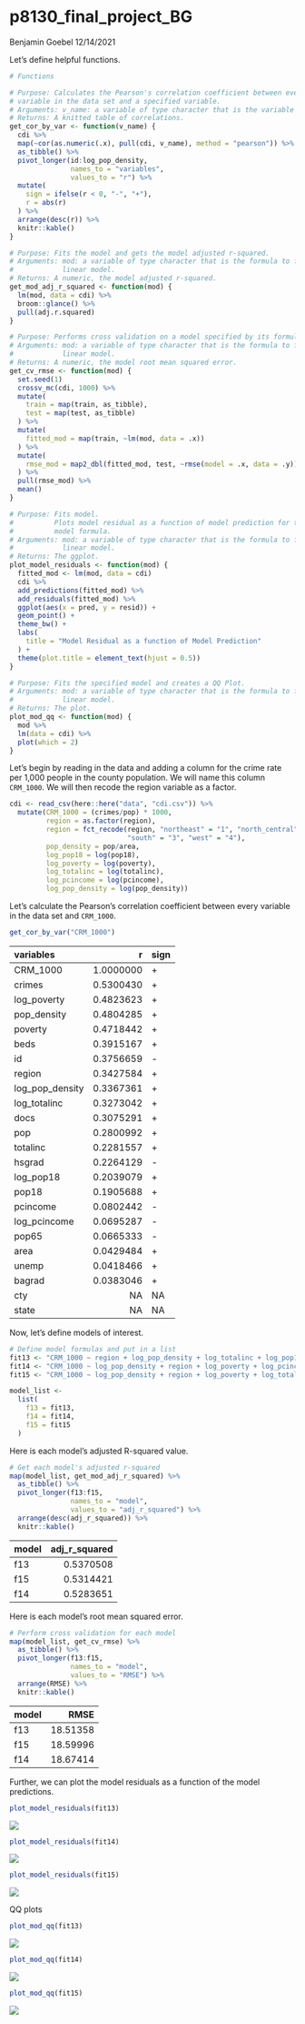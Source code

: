 p8130\_final\_project\_BG
================
Benjamin Goebel
12/14/2021

Let’s define helpful functions.

``` r
# Functions

# Purpose: Calculates the Pearson's correlation coefficient between every
# variable in the data set and a specified variable.
# Arguments: v_name: a variable of type character that is the variable name
# Returns: A knitted table of correlations.
get_cor_by_var <- function(v_name) {
  cdi %>%
  map(~cor(as.numeric(.x), pull(cdi, v_name), method = "pearson")) %>%
  as_tibble() %>%
  pivot_longer(id:log_pop_density,
               names_to = "variables",
               values_to = "r") %>%
  mutate(
    sign = ifelse(r < 0, "-", "+"),
    r = abs(r)
  ) %>%
  arrange(desc(r)) %>%
  knitr::kable()
}

# Purpose: Fits the model and gets the model adjusted r-squared.
# Arguments: mod: a variable of type character that is the formula to fit a 
#            linear model.
# Returns: A numeric, the model adjusted r-squared.
get_mod_adj_r_squared <- function(mod) {
  lm(mod, data = cdi) %>%
  broom::glance() %>%
  pull(adj.r.squared)
}

# Purpose: Performs cross validation on a model specified by its formula.
# Arguments: mod: a variable of type character that is the formula to fit a 
#            linear model.
# Returns: A numeric, the model root mean squared error.
get_cv_rmse <- function(mod) {
  set.seed(1)
  crossv_mc(cdi, 1000) %>%
  mutate(
    train = map(train, as_tibble),
    test = map(test, as_tibble)
  ) %>%
  mutate(
    fitted_mod = map(train, ~lm(mod, data = .x))
  ) %>%
  mutate(
    rmse_mod = map2_dbl(fitted_mod, test, ~rmse(model = .x, data = .y))
  ) %>%
  pull(rmse_mod) %>%
  mean()
}

# Purpose: Fits model.
#          Plots model residual as a function of model prediction for the given
#          model formula.
# Arguments: mod: a variable of type character that is the formula to fit a 
#            linear model.
# Returns: The ggplot.
plot_model_residuals <- function(mod) {
  fitted_mod <- lm(mod, data = cdi) 
  cdi %>%
  add_predictions(fitted_mod) %>%
  add_residuals(fitted_mod) %>%
  ggplot(aes(x = pred, y = resid)) +
  geom_point() +
  theme_bw() +
  labs(
    title = "Model Residual as a function of Model Prediction"
  ) +
  theme(plot.title = element_text(hjust = 0.5))
}

# Purpose: Fits the specified model and creates a QQ Plot.
# Arguments: mod: a variable of type character that is the formula to fit a 
#            linear model.
# Returns: The plot.
plot_mod_qq <- function(mod) {
  mod %>%
  lm(data = cdi) %>%
  plot(which = 2)
}
```

Let’s begin by reading in the data and adding a column for the crime
rate per 1,000 people in the county population. We will name this column
`CRM_1000`. We will then recode the region variable as a factor.

``` r
cdi <- read_csv(here::here("data", "cdi.csv")) %>%
  mutate(CRM_1000 = (crimes/pop) * 1000,
         region = as.factor(region),
         region = fct_recode(region, "northeast" = "1", "north_central" = "2",
                             "south" = "3", "west" = "4"),
         pop_density = pop/area,
         log_pop18 = log(pop18),
         log_poverty = log(poverty),
         log_totalinc = log(totalinc),
         log_pcincome = log(pcincome),
         log_pop_density = log(pop_density))
```

Let’s calculate the Pearson’s correlation coefficient between every
variable in the data set and `CRM_1000`.

``` r
get_cor_by_var("CRM_1000")
```

| variables         |         r | sign |
|:------------------|----------:|:-----|
| CRM\_1000         | 1.0000000 | \+   |
| crimes            | 0.5300430 | \+   |
| log\_poverty      | 0.4823623 | \+   |
| pop\_density      | 0.4804285 | \+   |
| poverty           | 0.4718442 | \+   |
| beds              | 0.3915167 | \+   |
| id                | 0.3756659 | \-   |
| region            | 0.3427584 | \+   |
| log\_pop\_density | 0.3367361 | \+   |
| log\_totalinc     | 0.3273042 | \+   |
| docs              | 0.3075291 | \+   |
| pop               | 0.2800992 | \+   |
| totalinc          | 0.2281557 | \+   |
| hsgrad            | 0.2264129 | \-   |
| log\_pop18        | 0.2039079 | \+   |
| pop18             | 0.1905688 | \+   |
| pcincome          | 0.0802442 | \-   |
| log\_pcincome     | 0.0695287 | \-   |
| pop65             | 0.0665333 | \-   |
| area              | 0.0429484 | \+   |
| unemp             | 0.0418466 | \+   |
| bagrad            | 0.0383046 | \+   |
| cty               |        NA | NA   |
| state             |        NA | NA   |

Now, let’s define models of interest.

``` r
# Define model formulas and put in a list
fit13 <- "CRM_1000 ~ region + log_pop_density + log_totalinc + log_pop18 + log_poverty"
fit14 <- "CRM_1000 ~ log_pop_density + region + log_poverty + log_pcincome"
fit15 <- "CRM_1000 ~ log_pop_density + region + log_poverty + log_totalinc"

model_list <-  
  list(
    f13 = fit13,
    f14 = fit14,
    f15 = fit15
  )
```

Here is each model’s adjusted R-squared value.

``` r
# Get each model's adjusted r-squared
map(model_list, get_mod_adj_r_squared) %>%
  as_tibble() %>%
  pivot_longer(f13:f15,
               names_to = "model",
               values_to = "adj_r_squared") %>%
  arrange(desc(adj_r_squared)) %>%
  knitr::kable()
```

| model | adj\_r\_squared |
|:------|----------------:|
| f13   |       0.5370508 |
| f15   |       0.5314421 |
| f14   |       0.5283651 |

Here is each model’s root mean squared error.

``` r
# Perform cross validation for each model
map(model_list, get_cv_rmse) %>%
  as_tibble() %>%
  pivot_longer(f13:f15,
               names_to = "model",
               values_to = "RMSE") %>%
  arrange(RMSE) %>%
  knitr::kable()
```

| model |     RMSE |
|:------|---------:|
| f13   | 18.51358 |
| f15   | 18.59996 |
| f14   | 18.67414 |

Further, we can plot the model residuals as a function of the model
predictions.

``` r
plot_model_residuals(fit13)
```

![](p8130_final_project_BG_files/figure-gfm/unnamed-chunk-7-1.png)<!-- -->

``` r
plot_model_residuals(fit14)
```

![](p8130_final_project_BG_files/figure-gfm/unnamed-chunk-8-1.png)<!-- -->

``` r
plot_model_residuals(fit15)
```

![](p8130_final_project_BG_files/figure-gfm/unnamed-chunk-9-1.png)<!-- -->

QQ plots

``` r
plot_mod_qq(fit13)
```

![](p8130_final_project_BG_files/figure-gfm/unnamed-chunk-10-1.png)<!-- -->

``` r
plot_mod_qq(fit14)
```

![](p8130_final_project_BG_files/figure-gfm/unnamed-chunk-11-1.png)<!-- -->

``` r
plot_mod_qq(fit15)
```

![](p8130_final_project_BG_files/figure-gfm/unnamed-chunk-12-1.png)<!-- -->
